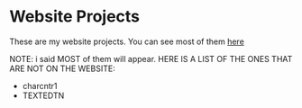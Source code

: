 # Website Projects

These are my website projects. You can see most of them [here](msuru.000webhostapp.com)

NOTE: i said MOST of them will appear. HERE IS A LIST OF THE ONES THAT ARE NOT ON THE WEBSITE:

- charcntr1
- TEXTEDTN
